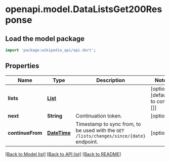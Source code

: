# openapi.model.DataListsGet200Response

## Load the model package
```dart
import 'package:wikipedia_api/api.dart';
```

## Properties
Name | Type | Description | Notes
------------ | ------------- | ------------- | -------------
**lists** | [**List<ListRead>**](ListRead.md) |  | [optional] [default to const []]
**next** | **String** | Continuation token. | [optional] 
**continueFrom** | [**DateTime**](DateTime.md) | Timestamp to sync from, to be used with the `GET /lists/changes/since/{date}` endpoint.  | [optional] 

[[Back to Model list]](../README.md#documentation-for-models) [[Back to API list]](../README.md#documentation-for-api-endpoints) [[Back to README]](../README.md)


